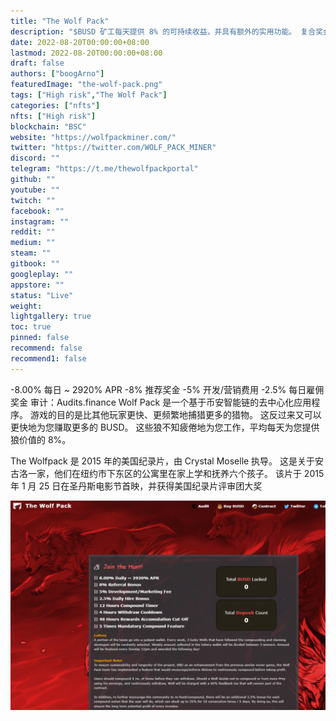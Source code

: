 ```yaml
---
title: "The Wolf Pack"
description: "$BUSD 矿工每天提供 8% 的可持续收益，并具有额外的实用功能。 复合奖金，以及每周彩票。"
date: 2022-08-20T00:00:00+08:00
lastmod: 2022-08-20T00:00:00+08:00
draft: false
authors: ["boogArno"]
featuredImage: "the-wolf-pack.png"
tags: ["High risk","The Wolf Pack"]
categories: ["nfts"]
nfts: ["High risk"]
blockchain: "BSC"
website: "https://wolfpackminer.com/"
twitter: "https://twitter.com/WOLF_PACK_MINER"
discord: ""
telegram: "https://t.me/thewolfpackportal"
github: ""
youtube: ""
twitch: ""
facebook: ""
instagram: ""
reddit: ""
medium: ""
steam: ""
gitbook: ""
googleplay: ""
appstore: ""
status: "Live"
weight: 
lightgallery: true
toc: true
pinned: false
recommend: false
recommend1: false
---
```

-8.00% 每日 ~ 2920% APR -8% 推荐奖金 -5% 开发/营销费用 -2.5% 每日雇佣奖金 审计：Audits.finance
Wolf Pack 是一个基于币安智能链的去中心化应用程序。 游戏的目的是比其他玩家更快、更频繁地捕猎更多的猎物。 这反过来又可以更快地为您赚取更多的 BUSD。 这些狼不知疲倦地为您工作，平均每天为您提供狼价值的 8%。

The Wolfpack 是 2015 年的美国纪录片，由 Crystal Moselle 执导。 这是关于安古洛一家，他们在纽约市下东区的公寓里在家上学和抚养六个孩子。 该片于 2015 年 1 月 25 日在圣丹斯电影节首映，并获得美国纪录片评审团大奖

![thewolfpack-dapp-defi-bsc-image1_5036cf727db580912b7663a6a3167a84](thewolfpack-dapp-defi-bsc-image1_5036cf727db580912b7663a6a3167a84.png)